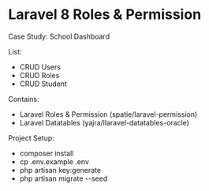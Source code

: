 # Laravel 8 Roles & Permission

Case Study: School Dashboard

List: 
- CRUD Users
- CRUD Roles
- CRUD Student

Contains: 
- Laravel Roles & Permission (spatie/laravel-permission)
- Laravel Datatables (yajra/llaravel-datatables-oracle)

Project Setup:
- composer install
- cp .env.example .env
- php artisan key:generate
- php artisan migrate --seed
